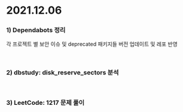 # 2021.12.06

### 1) Dependabots 정리
각 프로젝트 별 보안 이슈 및 deprecated 패키지들 버전 업데이트 및 레포 반영

<br/>

### 2) dbstudy: disk_reserve_sectors 분석

<br/>

### 3) LeetCode: 1217 문제 풀이
